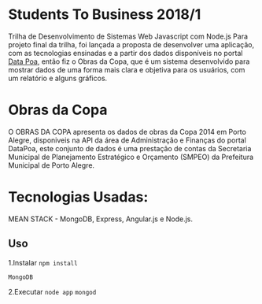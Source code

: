 # Students To Business 2018/1
Trilha de Desenvolvimento de Sistemas Web Javascript com Node.js
Para projeto final da trilha, foi lançada a proposta de desenvolver uma aplicação, com as tecnologias ensinadas e a partir dos dados disponíveis no portal [Data Poa](http://datapoa.com.br), então fiz o Obras da Copa, que é um sistema desenvolvido para mostrar dados de uma forma mais clara e objetiva para os usuários, com um relatório e alguns gráficos.

# Obras da Copa
O OBRAS DA COPA apresenta os dados de obras da Copa 2014 em Porto Alegre, disponiveis na API da área de Administração e Finanças do portal DataPoa, este conjunto de dados é uma prestação de contas da Secretaria Municipal de Planejamento Estratégico e Orçamento (SMPEO) da Prefeitura Municipal de Porto Alegre.

# Tecnologias Usadas:
MEAN STACK - MongoDB, Express, Angular.js e Node.js.

## Uso

1.Instalar
    `npm install`
    
    MongoDB

2.Executar
    `node app`
    `mongod`